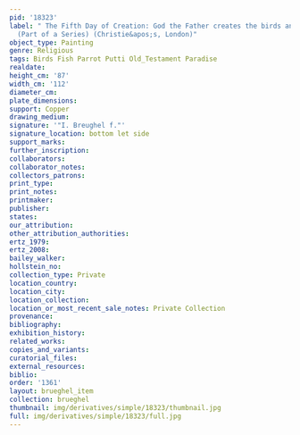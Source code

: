 ```yaml
---
pid: '18323'
label: " The Fifth Day of Creation: God the Father creates the birds and the fish
  (Part of a Series) (Christie&apos;s, London)"
object_type: Painting
genre: Religious
tags: Birds Fish Parrot Putti Old_Testament Paradise
realdate: 
height_cm: '87'
width_cm: '112'
diameter_cm: 
plate_dimensions: 
support: Copper
drawing_medium: 
signature: '"I. Breughel f."'
signature_location: bottom let side
support_marks: 
further_inscription: 
collaborators: 
collaborator_notes: 
collectors_patrons: 
print_type: 
print_notes: 
printmaker: 
publisher: 
states: 
our_attribution: 
other_attribution_authorities: 
ertz_1979: 
ertz_2008: 
bailey_walker: 
hollstein_no: 
collection_type: Private
location_country: 
location_city: 
location_collection: 
location_or_most_recent_sale_notes: Private Collection
provenance: 
bibliography: 
exhibition_history: 
related_works: 
copies_and_variants: 
curatorial_files: 
external_resources: 
biblio: 
order: '1361'
layout: brueghel_item
collection: brueghel
thumbnail: img/derivatives/simple/18323/thumbnail.jpg
full: img/derivatives/simple/18323/full.jpg
---
```

